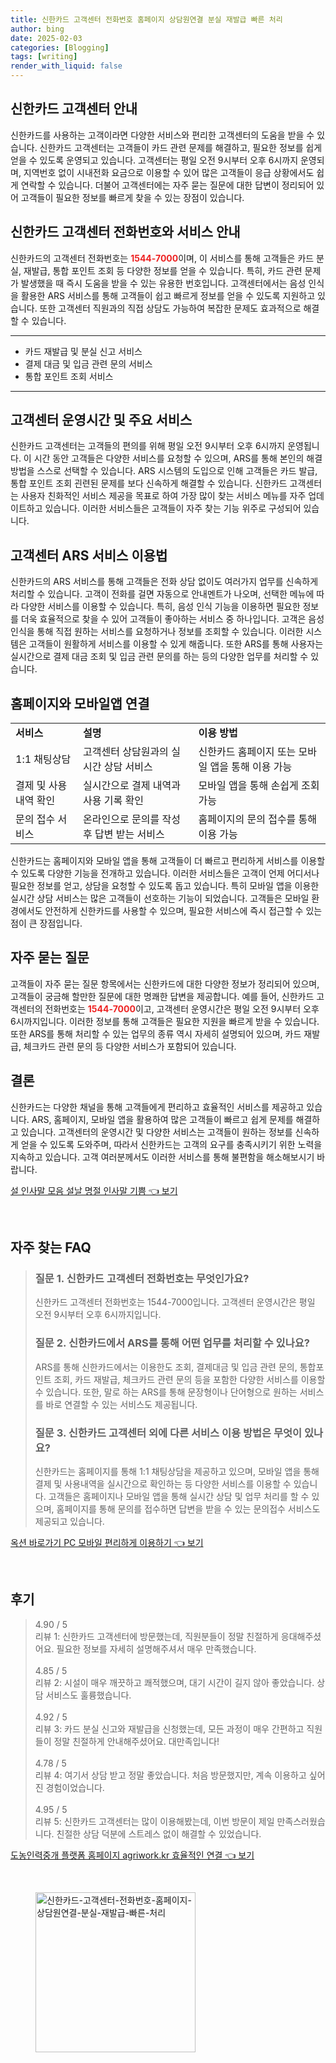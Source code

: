 ```yaml
---
title: 신한카드 고객센터 전화번호 홈페이지 상담원연결 분실 재발급 빠른 처리
author: bing
date: 2025-02-03
categories: [Blogging]
tags: [writing]
render_with_liquid: false
---
```



<h2 id='신한카드_고객센터_안내'>신한카드 고객센터 안내</h2>

<p>신한카드를 사용하는 고객이라면 다양한 서비스와 편리한 고객센터의 도움을 받을 수 있습니다. 신한카드 고객센터는 고객들이 카드 관련 문제를 해결하고, 필요한 정보를 쉽게 얻을 수 있도록 운영되고 있습니다. 고객센터는 평일 오전 9시부터 오후 6시까지 운영되며, 지역번호 없이 시내전화 요금으로 이용할 수 있어 많은 고객들이 응급 상황에서도 쉽게 연락할 수 있습니다. 더불어 고객센터에는 자주 묻는 질문에 대한 답변이 정리되어 있어 고객들이 필요한 정보를 빠르게 찾을 수 있는 장점이 있습니다.</p>

<h2 id='신한카드_고객센터_전화번호와_서비스_안내'>신한카드 고객센터 전화번호와 서비스 안내</h2>

<p>신한카드의 고객센터 전화번호는 <b><span style="color: #ee2323;">1544-7000</span></b>이며, 이 서비스를 통해 고객들은 카드 분실, 재발급, 통합 포인트 조회 등 다양한 정보를 얻을 수 있습니다. 특히, 카드 관련 문제가 발생했을 때 즉시 도움을 받을 수 있는 유용한 번호입니다. 고객센터에서는 음성 인식을 활용한 ARS 서비스를 통해 고객들이 쉽고 빠르게 정보를 얻을 수 있도록 지원하고 있습니다. 또한 고객센터 직원과의 직접 상담도 가능하여 복잡한 문제도 효과적으로 해결할 수 있습니다.</p>

<hr />

<ul>
    <li>카드 재발급 및 분실 신고 서비스</li>
    <li>결제 대금 및 입금 관련 문의 서비스</li>
    <li>통합 포인트 조회 서비스</li>
</ul>

<hr />

<h2 id='고객센터_운영시간_및_주요_서비스'>고객센터 운영시간 및 주요 서비스</h2>

<p>신한카드 고객센터는 고객들의 편의를 위해 평일 오전 9시부터 오후 6시까지 운영됩니다. 이 시간 동안 고객들은 다양한 서비스를 요청할 수 있으며, ARS를 통해 본인의 해결 방법을 스스로 선택할 수 있습니다. ARS 시스템의 도입으로 인해 고객들은 카드 발급, 통합 포인트 조회 괸련된 문제를 보다 신속하게 해결할 수 있습니다. 신한카드 고객센터는 사용자 친화적인 서비스 제공을 목표로 하여 가장 많이 찾는 서비스 메뉴를 자주 업데이트하고 있습니다. 이러한 서비스들은 고객들이 자주 찾는 기능 위주로 구성되어 있습니다.</p>

<h2 id='고객센터_ARS_서비스_이용법'>고객센터 ARS 서비스 이용법</h2>

<p>신한카드의 ARS 서비스를 통해 고객들은 전화 상담 없이도 여러가지 업무를 신속하게 처리할 수 있습니다. 고객이 전화를 걸면 자동으로 안내멘트가 나오며, 선택한 메뉴에 따라 다양한 서비스를 이용할 수 있습니다. 특히, 음성 인식 기능을 이용하면 필요한 정보를 더욱 효율적으로 찾을 수 있어 고객들이 좋아하는 서비스 중 하나입니다. 고객은 음성 인식을 통해 직접 원하는 서비스를 요청하거나 정보를 조회할 수 있습니다. 이러한 시스템은 고객들이 원활하게 서비스를 이용할 수 있게 해줍니다. 또한 ARS를 통해 사용자는 실시간으로 결제 대금 조회 및 입금 관련 문의를 하는 등의 다양한 업무를 처리할 수 있습니다.</p>

<h2 id='홈페이지와_모바일앱_연결'>홈페이지와 모바일앱 연결</h2>

<table>
    <tr>
        <td><b>서비스</b></td>
        <td><b>설명</b></td>
        <td><b>이용 방법</b></td>
    </tr>
    <tr>
        <td>1:1 채팅상담</td>
        <td>고객센터 상담원과의 실시간 상담 서비스</td>
        <td>신한카드 홈페이지 또는 모바일 앱을 통해 이용 가능</td>
    </tr>
    <tr>
        <td>결제 및 사용내역 확인</td>
        <td>실시간으로 결제 내역과 사용 기록 확인</td>
        <td>모바일 앱을 통해 손쉽게 조회 가능</td>
    </tr>
    <tr>
        <td>문의 접수 서비스</td>
        <td>온라인으로 문의를 작성 후 답변 받는 서비스</td>
        <td>홈페이지의 문의 접수를 통해 이용 가능</td>
    </tr>
</table>

<p>신한카드는 홈페이지와 모바일 앱을 통해 고객들이 더 빠르고 편리하게 서비스를 이용할 수 있도록 다양한 기능을 전개하고 있습니다. 이러한 서비스들은 고객이 언제 어디서나 필요한 정보를 얻고, 상담을 요청할 수 있도록 돕고 있습니다. 특히 모바일 앱을 이용한 실시간 상담 서비스는 많은 고객들이 선호하는 기능이 되었습니다. 고객들은 모바일 환경에서도 안전하게 신한카드를 사용할 수 있으며, 필요한 서비스에 즉시 접근할 수 있는 점이 큰 장점입니다.</p>

<h2 id='자주_묻는_질문'>자주 묻는 질문</h2>

<p>고객들이 자주 묻는 질문 항목에서는 신한카드에 대한 다양한 정보가 정리되어 있으며, 고객들이 궁금해 할만한 질문에 대한 명쾌한 답변을 제공합니다. 예를 들어, 신한카드 고객센터의 전화번호는 <b><span style="color: #ee2323;">1544-7000</span></b>이고, 고객센터 운영시간은 평일 오전 9시부터 오후 6시까지입니다. 이러한 정보를 통해 고객들은 필요한 지원을 빠르게 받을 수 있습니다. 또한 ARS를 통해 처리할 수 있는 업무의 종류 역시 자세히 설명되어 있으며, 카드 재발급, 체크카드 관련 문의 등 다양한 서비스가 포함되어 있습니다.</p>

<h2 id='결론'>결론</h2>

<p>신한카드는 다양한 채널을 통해 고객들에게 편리하고 효율적인 서비스를 제공하고 있습니다. ARS, 홈페이지, 모바일 앱을 활용하여 많은 고객들이 빠르고 쉽게 문제를 해결하고 있습니다. 고객센터의 운영시간 및 다양한 서비스는 고객들이 원하는 정보를 신속하게 얻을 수 있도록 도와주며, 따라서 신한카드는 고객의 요구를 충족시키기 위한 노력을 지속하고 있습니다. 고객 여러분께서도 이러한 서비스를 통해 불편함을 해소해보시기 바랍니다.</p>


<p><a class="click-button" title="설 인사말 모음 설날 명절 인사말 기쁨" href="https://purplelist.github.io/posts/%EC%84%A4-%EC%9D%B8%EC%82%AC%EB%A7%90-%EB%AA%A8%EC%9D%8C-%EC%84%A4%EB%82%A0-%EB%AA%85%EC%A0%88-%EC%9D%B8%EC%82%AC%EB%A7%90-%EA%B8%B0%EC%81%A8/" rel="dofollow">설 인사말 모음 설날 명절 인사말 기쁨 👈 보기</a></p><br>
<h2 id='자주_찾는_FAQ'>자주 찾는 FAQ</h2>
<div itemscope="" itemtype="https://schema.org/FAQPage"> 
<blockquote> 
<div itemscope="" itemprop="mainEntity" itemtype="https://schema.org/Question"> 
<h3 itemprop="name">질문 1. 신한카드 고객센터 전화번호는 무엇인가요?</h3> 
<div itemscope="" itemprop="acceptedAnswer" itemtype="https://schema.org/Answer"> 
<span itemprop="text"> 
<p>신한카드 고객센터 전화번호는 1544-7000입니다. 고객센터 운영시간은 평일 오전 9시부터 오후 6시까지입니다.</p> 
</span> 
</div> 
</div> 
<div itemscope="" itemprop="mainEntity" itemtype="https://schema.org/Question"> 
<h3 itemprop="name">질문 2. 신한카드에서 ARS를 통해 어떤 업무를 처리할 수 있나요?</h3> 
<div itemscope="" itemprop="acceptedAnswer" itemtype="https://schema.org/Answer"> 
<span itemprop="text"> 
<p>ARS를 통해 신한카드에서는 이용한도 조회, 결제대금 및 입금 관련 문의, 통합포인트 조회, 카드 재발급, 체크카드 관련 문의 등을 포함한 다양한 서비스를 이용할 수 있습니다. 또한, 말로 하는 ARS를 통해 문장형이나 단어형으로 원하는 서비스를 바로 연결할 수 있는 서비스도 제공됩니다.</p> 
</span> 
</div> 
</div> 
<div itemscope="" itemprop="mainEntity" itemtype="https://schema.org/Question"> 
<h3 itemprop="name">질문 3. 신한카드 고객센터 외에 다른 서비스 이용 방법은 무엇이 있나요?</h3> 
<div itemscope="" itemprop="acceptedAnswer" itemtype="https://schema.org/Answer"> 
<span itemprop="text"> 
<p>신한카드는 홈페이지를 통해 1:1 채팅상담을 제공하고 있으며, 모바일 앱을 통해 결제 및 사용내역을 실시간으로 확인하는 등 다양한 서비스를 이용할 수 있습니다. 고객들은 홈페이지나 모바일 앱을 통해 실시간 상담 및 업무 처리를 할 수 있으며, 홈페이지를 통해 문의를 접수하면 답변을 받을 수 있는 문의접수 서비스도 제공되고 있습니다.</p> 
</span> 
</div> 
</div> 
</blockquote> 
</div>
<p><a class="click-button" title="옥션 바로가기 PC 모바일 편리하게 이용하기" href="https://purplelist.github.io/posts/%EC%98%A5%EC%85%98-%EB%B0%94%EB%A1%9C%EA%B0%80%EA%B8%B0-PC-%EB%AA%A8%EB%B0%94%EC%9D%BC-%ED%8E%B8%EB%A6%AC%ED%95%98%EA%B2%8C-%EC%9D%B4%EC%9A%A9%ED%95%98%EA%B8%B0/" rel="dofollow">옥션 바로가기 PC 모바일 편리하게 이용하기 👈 보기</a></p><br>
<h2 id='후기'>후기</h2>
<div itemscope itemtype="https://schema.org/Product">
  <blockquote>
  <div itemprop="review" itemscope itemtype="https://schema.org/Review">
      <div itemprop="reviewRating" itemscope itemtype="https://schema.org/Rating"> <span itemprop="ratingValue">4.90</span> / <span itemprop="bestRating">5</span> </div>
      <span itemprop="reviewBody">리뷰 1: 신한카드 고객센터에 방문했는데, 직원분들이 정말 친절하게 응대해주셨어요. 필요한 정보를 자세히 설명해주셔서 매우 만족했습니다.</span>
  </div>
  <br>
  <div itemprop="review" itemscope itemtype="https://schema.org/Review">
      <div itemprop="reviewRating" itemscope itemtype="https://schema.org/Rating"> <span itemprop="ratingValue">4.85</span> / <span itemprop="bestRating">5</span> </div>
      <span itemprop="reviewBody">리뷰 2: 시설이 매우 깨끗하고 쾌적했으며, 대기 시간이 길지 않아 좋았습니다. 상담 서비스도 훌륭했습니다.</span>
  </div>
  <br>
  <div itemprop="review" itemscope itemtype="https://schema.org/Review">
      <div itemprop="reviewRating" itemscope itemtype="https://schema.org/Rating"> <span itemprop="ratingValue">4.92</span> / <span itemprop="bestRating">5</span> </div>
      <span itemprop="reviewBody">리뷰 3: 카드 분실 신고와 재발급을 신청했는데, 모든 과정이 매우 간편하고 직원들이 정말 친절하게 안내해주셨어요. 대만족입니다!</span>
  </div>
  <br>
  <div itemprop="review" itemscope itemtype="https://schema.org/Review">
      <div itemprop="reviewRating" itemscope itemtype="https://schema.org/Rating"> <span itemprop="ratingValue">4.78</span> / <span itemprop="bestRating">5</span> </div>
      <span itemprop="reviewBody">리뷰 4: 여기서 상담 받고 정말 좋았습니다. 처음 방문했지만, 계속 이용하고 싶어진 경험이었습니다.</span>
  </div>
  <br>
  <div itemprop="review" itemscope itemtype="https://schema.org/Review">
      <div itemprop="reviewRating" itemscope itemtype="https://schema.org/Rating"> <span itemprop="ratingValue">4.95</span> / <span itemprop="bestRating">5</span> </div>
      <span itemprop="reviewBody">리뷰 5: 신한카드 고객센터는 많이 이용해봤는데, 이번 방문이 제일 만족스러웠습니다. 친절한 상담 덕분에 스트레스 없이 해결할 수 있었습니다.</span>
  </div>
  </blockquote>
</div>
<p><a class="click-button" title="도농인력중개 플랫폼 홈페이지 agriwork.kr 효율적인 연결" href="https://purplelist.github.io/posts/%EB%8F%84%EB%86%8D%EC%9D%B8%EB%A0%A5%EC%A4%91%EA%B0%9C-%ED%94%8C%EB%9E%AB%ED%8F%BC-%ED%99%88%ED%8E%98%EC%9D%B4%EC%A7%80-agriwork.kr-%ED%9A%A8%EC%9C%A8%EC%A0%81%EC%9D%B8-%EC%97%B0%EA%B2%B0/" rel="dofollow">도농인력중개 플랫폼 홈페이지 agriwork.kr 효율적인 연결 👈 보기</a></p><br>
<figure class="image"><img src="https://purplelist.github.io/assets/img/thumbnail/신한카드-고객센터-전화번호-홈페이지-상담원연결-분실-재발급-빠른-처리.webp" alt="신한카드-고객센터-전화번호-홈페이지-상담원연결-분실-재발급-빠른-처리" width="256" height="256"></figure>